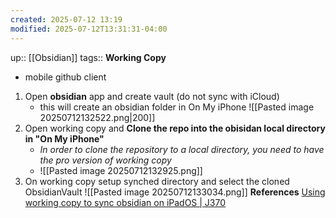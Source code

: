 ```yaml
---
created: 2025-07-12 13:19
modified: 2025-07-12T13:31:31-04:00
---
```

up:: [[Obsidian]]
tags::
**Working Copy**
-  mobile github client
1. Open **obsidian** app and create vault (do not sync with iCloud)
	- this will create an obsidian folder in On My iPhone ![[Pasted image 20250712132522.png|200]]
2. Open working copy and **Clone the repo into the obisidan local directory in "On My iPhone"**
	 * *In order to clone the repository to a local directory, you need to have the pro version of working copy*
	- ![[Pasted image 20250712132925.png]]
3. On working copy setup synched directory and select the cloned ObsidianVault
	![[Pasted image 20250712133034.png]]
**References**
[Using working copy to sync obsidian on iPadOS | J370](https://blog.j370.me/technical/2025/01/22/obsidian/)